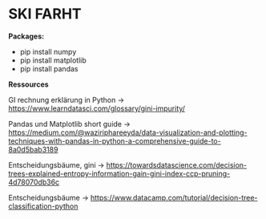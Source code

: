 # SKI FARHT

**Packages:**
- pip install numpy
- pip install matplotlib
- pip install pandas
  
**Ressources**


GI rechnung erklärung in Python -> https://www.learndatasci.com/glossary/gini-impurity/

Pandas und Matplotlib short guide -> https://medium.com/@waziriphareeyda/data-visualization-and-plotting-techniques-with-pandas-in-python-a-comprehensive-guide-to-8a0d5bab3189

Entscheidungsbäume, gini -> https://towardsdatascience.com/decision-trees-explained-entropy-information-gain-gini-index-ccp-pruning-4d78070db36c

Entscheidungsbäume -> https://www.datacamp.com/tutorial/decision-tree-classification-python
